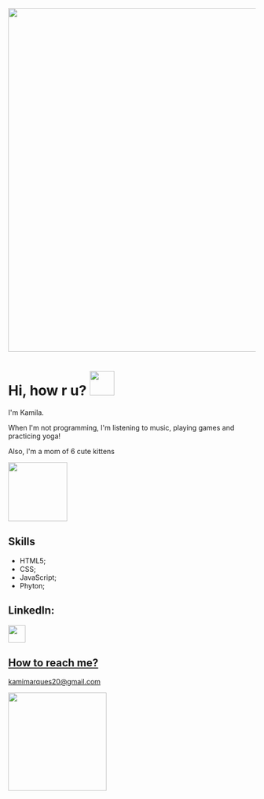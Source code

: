 <img src="https://i.postimg.cc/7YrY9mQB/header-github-final.png" width="700">

# Hi, how r u? <img src="https://www.icegif.com/wp-content/uploads/2023/11/icegif-480.gif" width="50">

I'm Kamila. 
<p>When I'm not programming, I'm listening to music, playing games and practicing yoga!</p>
<p>Also, I'm a mom of 6 cute kittens</p>

<img src="https://media1.tenor.com/m/5BYK-WS0__gAAAAd/cool-fun.gif" heigth="250" width="120">

## Skills
- HTML5;
- CSS;
- JavaScript;
- Phyton;


## LinkedIn:
<a href="www.linkedin.com/in/kamila-marques-5453181b1">
<img src="https://cdn-icons-png.flaticon.com/512/174/174857.png" width="35">

## How to reach me?

kamimarques20@gmail.com

<img src="https://i.gifer.com/4V0f.gif" heigth="350" width="200">
